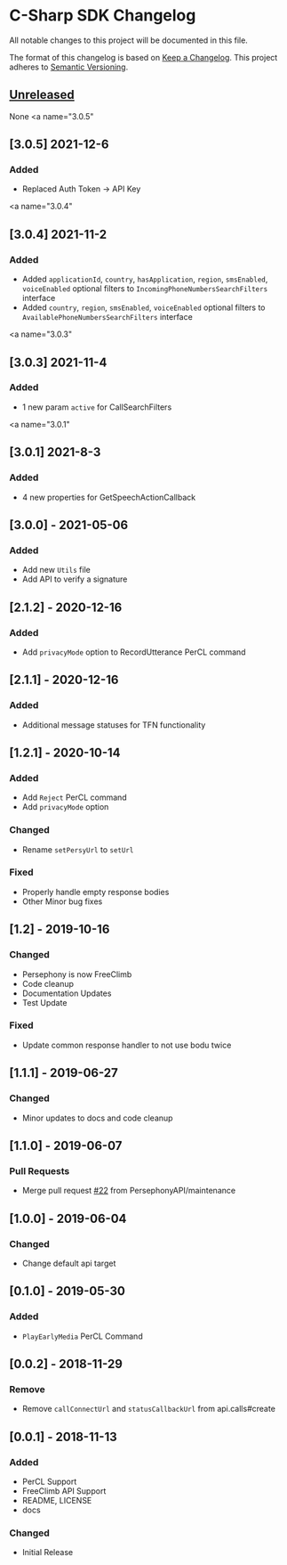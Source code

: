 # C-Sharp SDK Changelog
All notable changes to this project will be documented in this file.

The format of this changelog is based on [Keep a Changelog](https://keepachangelog.com/en/1.0.0/).
This project adheres to [Semantic Versioning](https://semver.org/spec/v2.0.0.html).

## [Unreleased]
None
<a name="3.0.5"</a>
## [3.0.5] 2021-12-6
### Added
- Replaced Auth Token -> API Key

<a name="3.0.4"</a>
## [3.0.4] 2021-11-2
### Added
- Added `applicationId`, `country`, `hasApplication`, `region`, `smsEnabled`, `voiceEnabled` optional filters to `IncomingPhoneNumbersSearchFilters` interface
- Added `country`, `region`, `smsEnabled`, `voiceEnabled` optional filters to `AvailablePhoneNumbersSearchFilters` interface

<a name="3.0.3"</a>
## [3.0.3] 2021-11-4
### Added
- 1 new param `active` for CallSearchFilters

<a name="3.0.1"</a>
## [3.0.1] 2021-8-3
### Added
- 4 new properties for GetSpeechActionCallback

<a name="2.1.2"></a>
## [3.0.0] - 2021-05-06
### Added
- Add new `Utils` file
- Add API to verify a signature

<a name="2.1.2"></a>
## [2.1.2] - 2020-12-16
### Added
- Add `privacyMode` option to RecordUtterance PerCL command

<a name="2.1.1"></a>
## [2.1.1] - 2020-12-16
### Added
- Additional message statuses for TFN functionality

<a name="1.2.1"></a>
## [1.2.1] - 2020-10-14
### Added
- Add `Reject` PerCL command
- Add `privacyMode` option

### Changed
- Rename `setPersyUrl` to `setUrl`

### Fixed
- Properly handle empty response bodies
- Other Minor bug fixes

<a name="1.2"></a>
## [1.2] - 2019-10-16
### Changed
- Persephony is now FreeClimb
- Code cleanup
- Documentation Updates
- Test Update

### Fixed
- Update common response handler to not use bodu twice

<a name="1.1.1"></a>
## [1.1.1] - 2019-06-27
### Changed
- Minor updates to docs and code cleanup


<a name="1.1.0"></a>
## [1.1.0] - 2019-06-07
### Pull Requests
- Merge pull request [#22](https://gitlab.vailsys.com/vail-cloud-services/fc-boilerplates/javascript-sdk/issues/22) from PersephonyAPI/maintenance


<a name="1.0.0"></a>
## [1.0.0] - 2019-06-04
### Changed
- Change default api target


<a name="0.1.0"></a>
## [0.1.0] - 2019-05-30
### Added
- `PlayEarlyMedia` PerCL Command

<a name="0.0.2"></a>
## [0.0.2] - 2018-11-29
### Remove
- Remove `callConnectUrl` and `statusCallbackUrl` from api.calls#create

<a name="0.0.1"></a>
## [0.0.1] - 2018-11-13
### Added
- PerCL Support
- FreeClimb API Support
- README, LICENSE
- docs

### Changed
- Initial Release


[Unreleased]: https://github.com/FreeClimbAPI/csharp-sdk/compare/v1.0.1...HEAD
